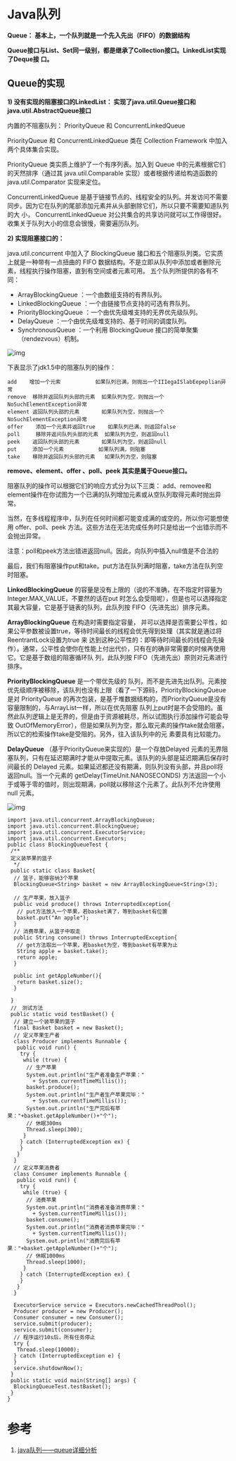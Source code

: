 # Java队列

**Queue： 基本上，一个队列就是一个先入先出（FIFO）的数据结构**

**Queue接口与List、Set同一级别，都是继承了Collection接口。LinkedList实现了Deque接 口。**

## Queue的实现


**1) 没有实现的阻塞接口的LinkedList： 实现了java.util.Queue接口和java.util.AbstractQueue接口**

内置的不阻塞队列： PriorityQueue 和 ConcurrentLinkedQueue

PriorityQueue 和 ConcurrentLinkedQueue 类在 Collection Framework 中加入两个具体集合实现。 

PriorityQueue 类实质上维护了一个有序列表。加入到 Queue 中的元素根据它们的天然排序（通过其 java.util.Comparable 实现）或者根据传递给构造函数的 java.util.Comparator 实现来定位。

ConcurrentLinkedQueue 是基于链接节点的、线程安全的队列。并发访问不需要同步。因为它在队列的尾部添加元素并从头部删除它们，所以只要不需要知道队列的大 小，  ConcurrentLinkedQueue 对公共集合的共享访问就可以工作得很好。收集关于队列大小的信息会很慢，需要遍历队列。


**2) 实现阻塞接口的：**

java.util.concurrent 中加入了 BlockingQueue 接口和五个阻塞队列类。它实质上就是一种带有一点扭曲的 FIFO 数据结构。不是立即从队列中添加或者删除元素，线程执行操作阻塞，直到有空间或者元素可用。
五个队列所提供的各有不同：

* ArrayBlockingQueue ：一个由数组支持的有界队列。
* LinkedBlockingQueue ：一个由链接节点支持的可选有界队列。
* PriorityBlockingQueue ：一个由优先级堆支持的无界优先级队列。
* DelayQueue ：一个由优先级堆支持的、基于时间的调度队列。
* SynchronousQueue ：一个利用 BlockingQueue 接口的简单聚集（rendezvous）机制。

![img](../imgs/queue1.png)

下表显示了jdk1.5中的阻塞队列的操作：

 
```
add    增加一个元索           如果队列已满，则抛出一个IIIegaISlabEepeplian异常
remove  移除并返回队列头部的元素  如果队列为空，则抛出一个NoSuchElementException异常
element 返回队列头部的元素       如果队列为空，则抛出一个NoSuchElementException异常
offer    添加一个元素并返回true    如果队列已满，则返回false
poll     移除并返问队列头部的元素  如果队列为空，则返回null
peek    返回队列头部的元素       如果队列为空，则返回null
put     添加一个元素           如果队列满，则阻塞
take    移除并返回队列头部的元素   如果队列为空，则阻塞
```
 

**remove、element、offer 、poll、peek 其实是属于Queue接口。** 

 

阻塞队列的操作可以根据它们的响应方式分为以下三类：
add、removee和element操作在你试图为一个已满的队列增加元素或从空队列取得元素时抛出异常。

当然，在多线程程序中，队列在任何时间都可能变成满的或空的，所以你可能想使用 offer、poll、peek
方法。这些方法在无法完成任务时只是给出一个出错示而不会抛出异常。

注意：poll和peek方法出错进返回null。因此，向队列中插入null值是不合法的

最后，我们有阻塞操作put和take。put方法在队列满时阻塞，take方法在队列空时阻塞。


**LinkedBlockingQueue** 的容量是没有上限的（说的不准确，在不指定时容量为Integer.MAX_VALUE，不要然的话在put
时怎么会受阻呢），但是也可以选择指定其最大容量，它是基于链表的队列，此队列按 FIFO（先进先出）排序元素。


**ArrayBlockingQueue** 在构造时需要指定容量， 并可以选择是否需要公平性，如果公平参数被设置true，等待时间最长的线程会优先得到处理（其实就是通过将ReentrantLock设置为true
来 达到这种公平性的：即等待时间最长的线程会先操作）。通常，公平性会使你在性能上付出代价，只有在的确非常需要的时候再使用它。它是基于数组的阻塞循环队 列，此队列按 FIFO（先进先出）原则对元素进行排序。


**PriorityBlockingQueue** 是一个带优先级的 队列，而不是先进先出队列。元素按优先级顺序被移除，该队列也没有上限（看了一下源码，PriorityBlockingQueue是对 PriorityQueue
的再次包装，是基于堆数据结构的，而PriorityQueue是没有容量限制的，与ArrayList一样，所以在优先阻塞 队列上put时是不会受阻的。虽然此队列逻辑上是无界的，但是由于资源被耗尽，所以试图执行添加操作可能会导致 OutOfMemoryError），但是如果队列为空，那么取元素的操作take就会阻塞，所以它的检索操作take是受阻的。另外，往入该队列中的元 素要具有比较能力。


**DelayQueue** （基于PriorityQueue来实现的）是一个存放Delayed 元素的无界阻塞队列，只有在延迟期满时才能从中提取元素。该队列的头部是延迟期满后保存时间最长的 Delayed
 元素。如果延迟都还没有期满，则队列没有头部，并且poll将返回null。当一个元素的 getDelay(TimeUnit.NANOSECONDS) 方法返回一个小于或等于零的值时，则出现期满，poll就以移除这个元素了。此队列不允许使用 null 元素。

 

![img](../imgs/queue2.jpg)



```
import java.util.concurrent.ArrayBlockingQueue;
import java.util.concurrent.BlockingQueue;
import java.util.concurrent.ExecutorService;
import java.util.concurrent.Executors;
public class BlockingQueueTest {
 /**
 定义装苹果的篮子
  */
 public static class Basket{
  // 篮子，能够容纳3个苹果
  BlockingQueue<String> basket = new ArrayBlockingQueue<String>(3);

  // 生产苹果，放入篮子
  public void produce() throws InterruptedException{
   // put方法放入一个苹果，若basket满了，等到basket有位置
   basket.put("An apple");
  }
  // 消费苹果，从篮子中取走
  public String consume() throws InterruptedException{
   // get方法取出一个苹果，若basket为空，等到basket有苹果为止
   String apple = basket.take();
   return apple;
  }

  public int getAppleNumber(){
   return basket.size();
  }

 }
 //　测试方法
 public static void testBasket() {
  // 建立一个装苹果的篮子
  final Basket basket = new Basket();
  // 定义苹果生产者
  class Producer implements Runnable {
   public void run() {
    try {
     while (true) {
      // 生产苹果
      System.out.println("生产者准备生产苹果：" 
        + System.currentTimeMillis());
      basket.produce();
      System.out.println("生产者生产苹果完毕：" 
        + System.currentTimeMillis());
      System.out.println("生产完后有苹果："+basket.getAppleNumber()+"个");
      // 休眠300ms
      Thread.sleep(300);
     }
    } catch (InterruptedException ex) {
    }
   }
  }
  // 定义苹果消费者
  class Consumer implements Runnable {
   public void run() {
    try {
     while (true) {
      // 消费苹果
      System.out.println("消费者准备消费苹果：" 
        + System.currentTimeMillis());
      basket.consume();
      System.out.println("消费者消费苹果完毕：" 
        + System.currentTimeMillis());
      System.out.println("消费完后有苹果："+basket.getAppleNumber()+"个");
      // 休眠1000ms
      Thread.sleep(1000);
     }
    } catch (InterruptedException ex) {
    }
   }
  }

  ExecutorService service = Executors.newCachedThreadPool();
  Producer producer = new Producer();
  Consumer consumer = new Consumer();
  service.submit(producer);
  service.submit(consumer);
  // 程序运行10s后，所有任务停止
  try {
   Thread.sleep(10000);
  } catch (InterruptedException e) {
  }
  service.shutdownNow();
 }
 public static void main(String[] args) {
  BlockingQueueTest.testBasket();
 }
}
```



# 参考

1. [java队列——queue详细分析](https://www.cnblogs.com/lemon-flm/p/7877898.html)